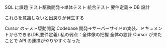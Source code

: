 SQL に課題
テスト駆動開発->単体テスト 統合テスト
要件定義-> DB 設計

これらを意識しないと出戻りが発生する

Cursor のテスト駆動開発
Codebase 開発->サーバーサイドの実装、ドキュメントからできる(DB,要件定義)
私の弱点：全体像の把握 全体の設計
Cursor が来たことで API の連携がやりやすくなった
